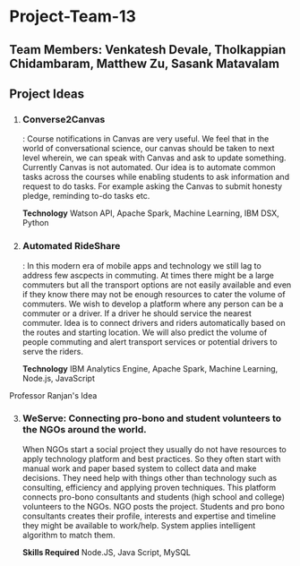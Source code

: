 # Project-Team-13
## Team Members: Venkatesh Devale, Tholkappian Chidambaram, Matthew Zu, Sasank Matavalam
## Project Ideas

1. ### Converse2Canvas
	: Course notifications in Canvas are very useful. We feel that in the world of conversational science, our canvas should be taken to next level wherein, we can speak with Canvas and ask to update something. Currently Canvas is not automated. 
	Our idea is to automate common tasks across the courses while enabling students to ask information and request to do tasks. For example asking the Canvas to submit honesty pledge, reminding to-do tasks etc.
	
	**Technology** Watson API, Apache Spark, Machine Learning, IBM DSX, Python

2. ### Automated RideShare
	: In this modern era of mobile apps and technology we still lag to address few ascpects in commuting. At times there might be a large commuters but all the transport options are not easily available and even if they know there may not be enough resources to cater the volume of commuters. We wish to develop a platform where any person can be a commuter or a driver. If a driver he should service the nearest commuter.
	Idea is to connect drivers and riders automatically based on the routes and starting location. We will also predict the volume of people commuting and alert transport services or potential drivers to serve the riders.
	
	**Technology** IBM Analytics Engine, Apache Spark, Machine Learning, Node.js, JavaScript

Professor Ranjan's Idea

3. ### WeServe: Connecting  pro-bono and student volunteers to the NGOs around the world.
	When NGOs start a social project they usually do not have resources to apply technology platform and best practices. So they often  start with manual work and paper based system to collect  data and make decisions. They need help with things other than technology such as consulting, efficiency and applying proven techniques. This platform connects pro-bono consultants and students (high  school and college) volunteers to the NGOs. 
	NGO posts the project. Students and pro  bono consultants creates their profile, interests and expertise and timeline they might be available to work/help. System applies intelligent algorithm to match them. 
	
	**Skills Required** Node.JS, Java Script, MySQL
